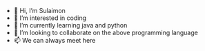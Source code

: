 - 👋 Hi, I’m Sulaimon
- 👀 I’m interested in coding
- 🌱 I’m currently learning java and python
- 💞️ I’m looking to collaborate on the above programming language
- 📫 We can always meet here

<!---
Olawoyinka20/Olawoyinka20 is a ✨ special ✨ repository because its `README.md` (this file) appears on your GitHub profile.
You can click the Preview link to take a look at your changes.
--->
